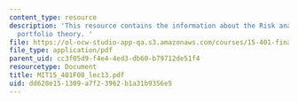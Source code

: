 ```yaml
---
content_type: resource
description: 'This resource contains the information about the Risk analytics and
  portfolio theory. '
file: https://ol-ocw-studio-app-qa.s3.amazonaws.com/courses/15-401-finance-theory-i-fall-2008/dd628e151309a7f23962b1a31b9356e5_MIT15_401F08_lec13.pdf
file_type: application/pdf
parent_uid: cc3f05d9-f4e4-4ed3-db60-b79712de51f4
resourcetype: Document
title: MIT15_401F08_lec13.pdf
uid: dd628e15-1309-a7f2-3962-b1a31b9356e5
---
```

